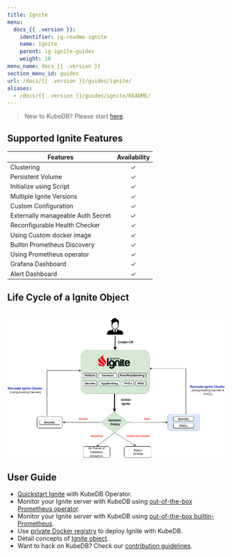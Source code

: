 ```yaml
---
title: Ignite
menu:
  docs_{{ .version }}:
    identifier: ig-readme-ignite
    name: Ignite
    parent: ig-ignite-guides
    weight: 10
menu_name: docs_{{ .version }}
section_menu_id: guides
url: /docs/{{ .version }}/guides/ignite/
aliases:
  - /docs/{{ .version }}/guides/ignite/README/
---
```

> New to KubeDB? Please start [here](/docs/README.md).
## Supported Ignite Features

| Features                               | Availability |
| ------------------------------------   | :----------: |
| Clustering                             |   &#10003;   |
| Persistent Volume                      |   &#10003;   |
| Initialize using Script                |   &#10003;   |
| Multiple Ignite Versions               |   &#10003;   |
| Custom Configuration                   |   &#10003;   |
| Externally manageable Auth Secret	     |   &#10003;   |
| Reconfigurable Health Checker		       |   &#10003;   |
| Using Custom docker image              |   &#10003;   |
| Builtin Prometheus Discovery           |   &#10003;   |
| Using Prometheus operator              |   &#10003;   |
| Grafana Dashboard                      |   &#10003;   |
| Alert Dashboard	                       |   &#10003;   |



## Life Cycle of a Ignite Object

<p align="center">
  <img alt="lifecycle"  src="/docs/images/ignite/ignite-lifecycle.png">
</p>

## User Guide
- [Quickstart Ignite](/docs/guides/ignite/quickstart/quickstart.md) with KubeDB Operator.
- Monitor your Ignite server with KubeDB using [out-of-the-box Prometheus operator](/docs/guides/ignite/monitoring/using-prometheus-operator.md).
- Monitor your Ignite server with KubeDB using [out-of-the-box builtin-Prometheus](/docs/guides/ignite/monitoring/using-builtin-prometheus.md).
- Use [private Docker registry](/docs/guides/ignite/private-registry/using-private-registry.md) to deploy Ignite with KubeDB.
- Detail concepts of [Ignite object](/docs/guides/ignite/concepts/ignite.md).
- Want to hack on KubeDB? Check our [contribution guidelines](/docs/CONTRIBUTING.md).
